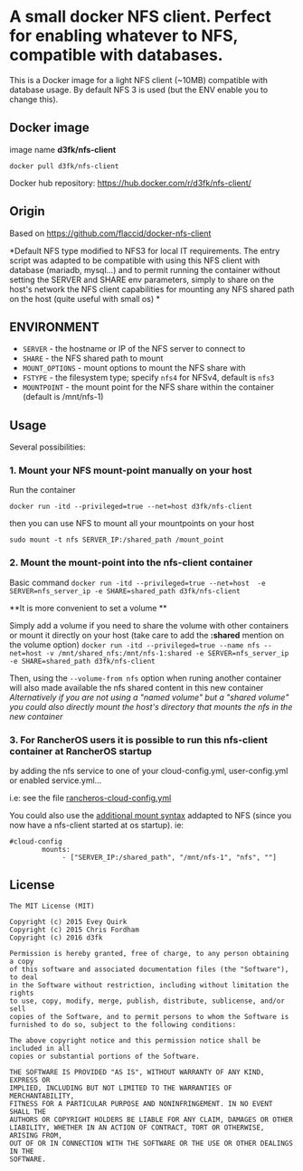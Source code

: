 # A small docker NFS client. Perfect for enabling whatever to NFS, compatible with databases. 

This is a Docker image for a light NFS client (~10MB) compatible with database usage. By default NFS 3 is used (but the ENV enable you to change this).

## Docker image

image name **d3fk/nfs-client**

`docker pull d3fk/nfs-client`

Docker hub repository: https://hub.docker.com/r/d3fk/nfs-client/


## Origin
Based on https://github.com/flaccid/docker-nfs-client

*Default NFS type modified to NFS3 for local IT requirements. 
The entry script was adapted to be compatible with using this NFS client with database (mariadb, mysql...) and to permit running the container without setting the SERVER and SHARE env parameters, simply to share on the host's network the NFS client capabilities for mounting any NFS shared path on the host (quite useful with small os) * 

## ENVIRONMENT

- `SERVER` - the hostname or IP of the NFS server to connect to
- `SHARE` - the NFS shared path to mount
- `MOUNT_OPTIONS` - mount options to mount the NFS share with
- `FSTYPE` - the filesystem type; specify `nfs4` for NFSv4, default is `nfs3`
- `MOUNTPOINT` - the mount point for the NFS share within the container (default is /mnt/nfs-1)

## Usage

Several possibilities:
### 1. Mount your NFS mount-point **manually** on your host

Run the container

`docker run -itd --privileged=true --net=host d3fk/nfs-client`

then you can use NFS to mount all your mountpoints on your host

`sudo mount -t nfs SERVER_IP:/shared_path /mount_point`

### 2. Mount the mount-point **into** the nfs-client container

Basic command
`docker run -itd --privileged=true --net=host  -e SERVER=nfs_server_ip -e SHARE=shared_path d3fk/nfs-client`

**It is more convenient to set a volume **

Simply add a volume if you need to share the volume with other containers or mount it directly on your host (take care to add the **:shared** mention on the volume option)
`docker run -itd --privileged=true --name nfs --net=host -v /mnt/shared_nfs:/mnt/nfs-1:shared -e SERVER=nfs_server_ip -e SHARE=shared_path d3fk/nfs-client`

Then, using the `--volume-from nfs` option when runing another container will also made available the nfs shared content in this new container   
*Alternatively if you are not using a "named volume" but a "shared volume" you could also directly mount the host's directory that mounts the nfs in the new container*



### 3.  For RancherOS users it is possible to run this nfs-client container **at RancherOS startup** 

by adding the nfs service to one of your cloud-config.yml, user-config.yml or enabled service.yml... 

i.e: see the file [rancheros-cloud-config.yml](https://github.com/Angatar/docker-nfs-client/blob/master/rancheros-cloud-config.yml)


You could also use the [additional mount syntax](https://docs.rancher.com/os/storage/additional-mounts/) addapted to NFS (since you now have a nfs-client started at os startup). 
ie:

```
#cloud-config
        mounts:
             - ["SERVER_IP:/shared_path", "/mnt/nfs-1", "nfs", ""]
```





License
-------------------

```text
The MIT License (MIT)

Copyright (c) 2015 Evey Quirk
Copyright (c) 2015 Chris Fordham
Copyright (c) 2016 d3fk

Permission is hereby granted, free of charge, to any person obtaining a copy
of this software and associated documentation files (the "Software"), to deal
in the Software without restriction, including without limitation the rights
to use, copy, modify, merge, publish, distribute, sublicense, and/or sell
copies of the Software, and to permit persons to whom the Software is
furnished to do so, subject to the following conditions:

The above copyright notice and this permission notice shall be included in all
copies or substantial portions of the Software.

THE SOFTWARE IS PROVIDED "AS IS", WITHOUT WARRANTY OF ANY KIND, EXPRESS OR
IMPLIED, INCLUDING BUT NOT LIMITED TO THE WARRANTIES OF MERCHANTABILITY,
FITNESS FOR A PARTICULAR PURPOSE AND NONINFRINGEMENT. IN NO EVENT SHALL THE
AUTHORS OR COPYRIGHT HOLDERS BE LIABLE FOR ANY CLAIM, DAMAGES OR OTHER
LIABILITY, WHETHER IN AN ACTION OF CONTRACT, TORT OR OTHERWISE, ARISING FROM,
OUT OF OR IN CONNECTION WITH THE SOFTWARE OR THE USE OR OTHER DEALINGS IN THE
SOFTWARE.
```
